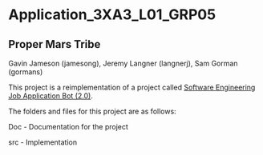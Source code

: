 # Application_3XA3_L01_GRP05

## Proper Mars Tribe

Gavin Jameson (jamesong), Jeremy Langner (langnerj), Sam Gorman (gormans)

This project is a reimplementation of a project called [Software Engineering Job Application Bot (2.0)](https://github.com/harshibar/common-intern).  

The folders and files for this project are as follows:

Doc - Documentation for the project

src - Implementation
